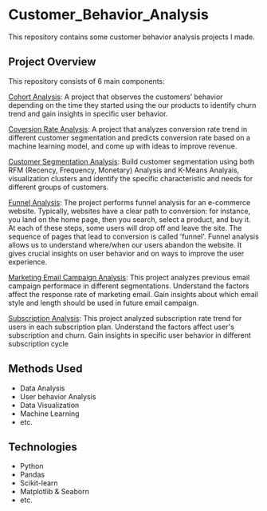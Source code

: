 # Customer_Behavior_Analysis
This repository contains some customer behavior analysis projects I made.


## Project Overview

This repository consists of 6 main components:

[Cohort Analysis](https://github.com/Alisaahy/Customer_Behavior_Analysis/blob/main/Cohort_analysis.ipynb): A project that observes the customers’ behavior depending on the time they started using the our products to identify churn trend and gain insights in specific user behavior.

[Coversion Rate Analysis](https://github.com/Alisaahy/Customer_Behavior_Analysis/blob/main/Conversion_rate.ipynb): A project that analyzes conversion rate trend in different customer segmentation and predicts conversion rate based on a machine learning model, and come up with ideas to improve revenue.

[Customer Segmentation Analysis](https://github.com/Alisaahy/Customer_Behavior_Analysis/blob/main/Customer_segmentation_analysis.ipynb): Build customer segmentation using both RFM (Recency, Frequency, Monetary) Analysis and K-Means Analyais, visualization clusters and identify the specific characteristic and needs for different groups of customers.

[Funnel Analysis](https://github.com/Alisaahy/Customer_Behavior_Analysis/blob/main/Funnel_analysis.ipynb): The project performs funnel analysis for an e-commerce website. Typically, websites have a clear path to conversion: for instance, you land on the home page, then you search, select a product, and buy it. At each of these steps, some users will drop off and leave the site. The sequence of pages that lead to conversion is called 'funnel'. Funnel analysis allows us to understand where/when our users abandon the website. It gives crucial insights on user behavior and on ways to improve the user experience. 

[Marketing Email Campaign Analysis](https://github.com/Alisaahy/Customer_Behavior_Analysis/blob/main/Marketing_email_campaign.ipynb): This project analyzes previous email campaign performace in different segmentations. Understand the factors affect the response rate of marketing email. Gain insights about which email style and length should be used in future email campaign.

[Subscription Analysis](https://github.com/Alisaahy/Customer_Behavior_Analysis/blob/main/Subscription_analysis.ipynb): This project analyzed subscription rate trend for users in each subscription plan. Understand the factors affect user's subscription and churn. Gain insights in specific user behavior in different subscription cycle


## Methods Used

- Data Analysis
- User behavior Analysis
- Data Visualization
- Machine Learning
- etc.

## Technologies

- Python
- Pandas
- Scikit-learn
- Matplotlib & Seaborn
- etc.

